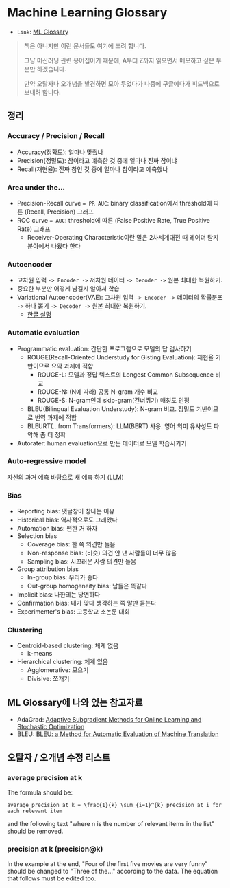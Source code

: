 # Machine Learning Glossary

- `Link`: [ML Glossary](https://developers.google.com/machine-learning/glossary)

> 책은 아니지만 이런 문서들도 여기에 쓰려 합니다.
>
> 그냥 머신러닝 관련 용어집이기 때문에, A부터 Z까지 읽으면서 메모하고 싶은 부분만 하겠습니다.
>
> 만약 오탈자나 오개념을 발견하면 모아 두었다가 나중에 구글에다가 피드백으로 보내려 합니다.

## 정리

### Accuracy / Precision / Recall

- Accuracy(정확도): 얼마나 맞췄냐
- Precision(정밀도): 참이라고 예측한 것 중에 얼마나 진짜 참이냐
- Recall(재현율): 진짜 참인 것 중에 얼마나 참이라고 예측했냐

### Area under the...

- Precision-Recall curve `= PR AUC`: binary classification에서 threshold에 따른 (Recall, Precision) 그래프
- ROC curve `= AUC`: threshold에 따른 (False Positive Rate, True Positive Rate) 그래프
    - Receiver-Operating Characteristic이란 말은 2차세계대전 때 레이더 탐지 분야에서 나왔다 한다


### Autoencoder

- 고차원 입력 `-> Encoder ->` 저차원 데이터 `-> Decoder ->` 원본 최대한 복원하기.
- 중요한 부분만 어떻게 남길지 알아서 학습
- Variational Autoencoder(VAE): 고차원 입력 `-> Encoder ->` 데이터의 확률분포 `->` 하나 뽑기 `-> Decoder ->` 원본 최대한 복원하기.
    - [한글 설명](https://medium.com/@hugmanskj/autoencoder-%EC%99%80-variational-autoencoder%EC%9D%98-%EC%A7%81%EA%B4%80%EC%A0%81%EC%9D%B8-%EC%9D%B4%ED%95%B4-171b3968f20b)

### Automatic evaluation

- Programmatic evaluation: 간단한 프로그램으로 모델의 답 검사하기
    - ROUGE(Recall-Oriented Understudy for Gisting Evaluation): 재현율 기반이므로 요약 과제에 적합
        - ROUGE-L: 모델과 정답 텍스트의 Longest Common Subsequence 비교
        - ROUGE-N: (N에 따라) 공통 N-gram 개수 비교
        - ROUGE-S: N-gram인데 skip-gram(건너뛰기) 매칭도 인정
    - BLEU(Bilingual Evaluation Understudy): N-gram 비교. 정밀도 기반이므로 번역 과제에 적합
    - BLEURT(...from Transformers): LLM(BERT) 사용. 영어 의미 유사성도 파악해 좀 더 정확
- Autorater: human evaluation으로 만든 데이터로 모델 학습시키기

### Auto-regressive model

자신의 과거 예측 바탕으로 새 예측 하기 (LLM)

### Bias

- Reporting bias: 댓글창이 창나는 이유
- Historical bias: 역사적으로도 그래왔다
- Automation bias: 편한 거 하자
- Selection bias
    - Coverage bias: 한 쪽 의견만 들음
    - Non-response bias: (비슷) 의견 안 낸 사람들이 너무 많음
    - Sampling bias: 시끄러운 사람 의견만 들음
- Group attribution bias
    - In-group bias: 우리가 좋다
    - Out-group homogeneity bias: 남들은 똑같다
- Implicit bias: 나한테는 당연하다
- Confirmation bias: 내가 맞다 생각하는 쪽 말만 듣는다
- Experimenter's bias: 고등학교 소논문 대회

### Clustering

- Centroid-based clustering: 체계 없음
    - k-means
- Hierarchical clustering: 체계 있음
    - Agglomerative: 모으기
    - Divisive: 쪼개기


## ML Glossary에 나와 있는 참고자료

- AdaGrad: [Adaptive Subgradient Methods for Online Learning and Stochastic Optimization](https://www.jmlr.org/papers/volume12/duchi11a/duchi11a.pdf)
- BLEU: [BLEU: a Method for Automatic Evaluation of Machine Translation](https://aclanthology.org/P02-1040.pdf)


## 오탈자 / 오개념 수정 리스트

### average precision at k

The formula should be:
```
average precision at k = \frac{1}{k} \sum_{i=1}^{k} precision at i for each relevant item
```
and the following text "where n is the number of relevant items in the list" should be removed.

### precision at k (precision@k)

In the example at the end, "Four of the first five movies are very funny" should be changed to "Three of the..." according to the data. The equation that follows must be edited too.

